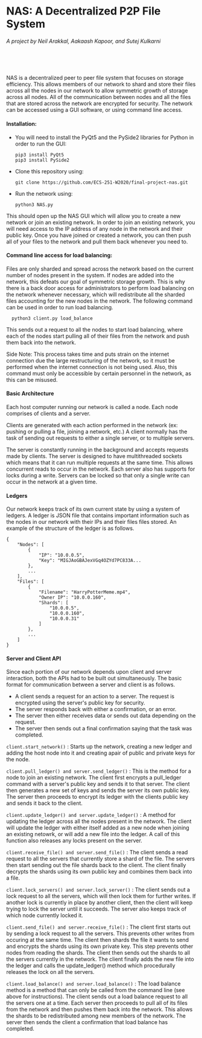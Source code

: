 # NAS: A Decentralized P2P File System
###### A project by Neil Arakkal, Aakaash Kapoor, and Sutej Kulkarni

</br>
</br>

NAS is a decentralized peer to peer file system that focuses on storage efficiency. This allows members of our network to shard and store their files across all the nodes in our network to allow symmetric growth of storage across all nodes. All of the communication between nodes and all the files that are stored across the network are encrypted for security. The network can be accessed using a GUI software, or using command line access.

#### Installation:

* You will need to install the PyQt5 and the PySide2 libraries for Python in order to run the GUI:
      
      pip3 install PyQt5
      pip3 install PySide2

* Clone this repository using:
      
      git clone https://github.com/ECS-251-W2020/final-project-nas.git

* Run the network using:
      
      python3 NAS.py

This should open up the NAS GUI which will allow you to create a new network or join an existing network. In order to join an existing network, you will need access to the IP address of any node in the network and their public key. Once you have joined or created a network, you can then push all of your files to the network and pull them back whenever you need to.

#### Command line access for load balancing:

Files are only sharded and spread across the network based on the current number of nodes present in the system. If nodes are added into the network, this defeats our goal of symmetric storage growth. This is why there is a back door access for administrators to perform load balancing on the network whenever necessary, which will redistribute all the sharded files accounting for the new nodes in the network. The following command can be used in order to run load balancing.

      python3 client.py load_balance

This sends out a request to all the nodes to start load balancing, where each of the nodes start pulling all of their files from the network and push them back into the network.

Side Note:
This process takes time and puts strain on the internet connection due the large restructuring of the network, so it must be performed when the internet connection is not being used. Also, this command must only be accessible by certain personnel in the network, as this can be misused.


#### Basic Architecture

Each host computer running our network is called a node. Each node comprises of clients and a server.

Clients are generated with each action performed in the network (ex: pushing or pulling a file, joining a network, etc.) A client normally has the task of sending out requests to either a single server, or to multiple servers.

The server is constantly running in the background and accepts requests made by clients. The server is designed to have multithreaded sockets which means that it can run multiple requests at the same time. This allows concurrent reads to occur in the network. Each server also has supports for locks during a write. Servers can be locked so that only a single write can occur in the network at a given time.


#### Ledgers

Our network keeps track of its own current state by using a system of ledgers. A ledger is JSON file that contains important information such as the nodes in our network with their IPs and their files files stored. An example of the structure of the ledger is as follows.

    {
        "Nodes": [
            {
                "IP": "10.0.0.5",
                "Key": "MIGJAoGBAJexVGq4OZYd7PC833A...
            },
            ...
        ],
        "Files": [
            {
                "Filename": "HarryPotterMeme.mp4",
                "Owner IP": "10.0.0.160",
                "Shards": [
                    "10.0.0.5",
                    "10.0.0.160",
                    "10.0.0.31"
                ]
            },
            ...
        ]
    }


#### Server and Client API

Since each portion of our network depends upon client and server interaction, both the APIs had to be built out simultaneously. The basic format for communication between a server and client is as follows.

* A client sends a request for an action to a server. The request is encrypted using the server's public key for security.
* The server responds back with either a confirmation, or an error.
* The server then either receives data or sends out data depending on the request.
* The server then sends out a final confirmation saying that the task was completed.

`client.start_network()` : Starts up the network, creating a new ledger and adding the host node into it and creating apair of public and private keys for the node.

`client.pull_ledger() and server.send_ledger()` : This is the method for a node to join an existing network. The client first encrypts a pull_ledger command with a server's public key and sends it to that server. The client then generates a new set of keys and sends the server its own public key. The server then proceeds to encrypt its ledger with the clients public key and sends it back to the client.

`client.update_ledger() and server.update_ledger()` : A method for updating the ledger across all the nodes present in the network. The client will update the ledger with either itself added as a new node when joining an existing netowrk, or will add a new file into the ledger. A call of this function also releases any locks present on the server.

`client.receive_file() and server.send_file()` : The client sends a read request to all the servers that currently store a shard of the file. The servers then start sending out the file shards back to the client. The client finally decrypts the shards using its own public key and combines them back into a file.

`client.lock_servers() and server.lock_server()` : The client sends out a lock request to all the servers, which will then lock them for further writes. If another lock is currently in place by another client, then the client will keep trying to lock the server until it succeeds. The server also keeps track of which node currently locked it.

`client.send_file() and server.receive_file()` : The client first starts out by sending a lock request to all the servers. This prevents other writes from occuring at the same time. The client then shards the file it wants to send and encrypts the shards using its own private key. This step prevents other nodes from reading the shards. The client then sends out the shards to all the servers currently in the network. The client finally adds the new file into the ledger and calls the update_ledger() method which procedurally releases the lock on all the servers.

`client.load_balance() and server.load_balance()` : The load balance method is a method that can only be called from the command line (see above for instructions). The client sends out a load balance request to all the servers one at a time. Each server then proceeds to pull all of its files from the network and then pushes them back into the network. This allows the shards to be redistributed among new members of the network. The server then sends the client a confirmation that load balance has completed.
